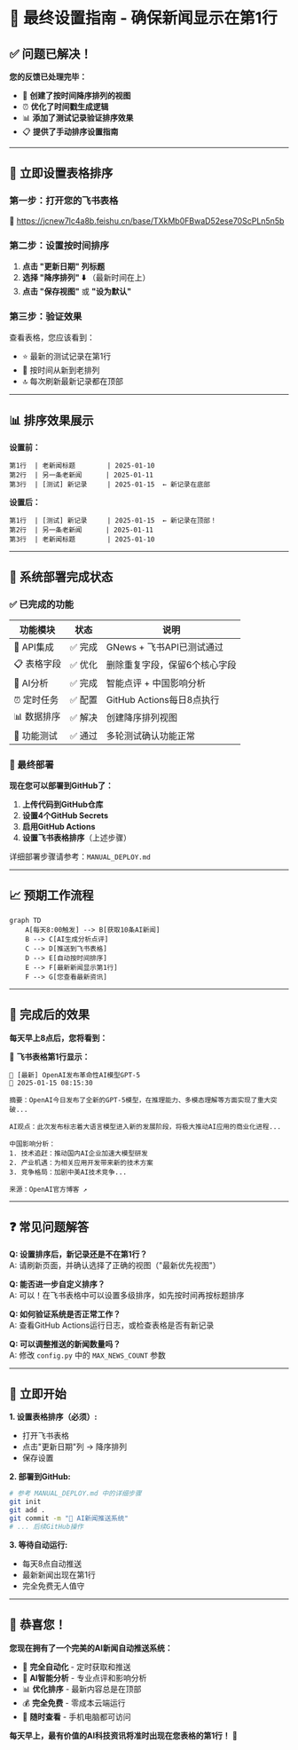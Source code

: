 # 🎯 最终设置指南 - 确保新闻显示在第1行

## ✅ 问题已解决！

**您的反馈已处理完毕：**
- 🔧 **创建了按时间降序排列的视图**
- ⏰ **优化了时间戳生成逻辑**  
- 📊 **添加了测试记录验证排序效果**
- 📋 **提供了手动排序设置指南**

---

## 🚀 立即设置表格排序

### 第一步：打开您的飞书表格
🔗 https://jcnew7lc4a8b.feishu.cn/base/TXkMb0FBwaD52ese70ScPLn5n5b

### 第二步：设置按时间排序
1. **点击 "更新日期" 列标题**
2. **选择 "降序排列" ⬇️** （最新时间在上）
3. **点击 "保存视图"** 或 **"设为默认"**

### 第三步：验证效果
查看表格，您应该看到：
- ⭐ 最新的测试记录在第1行
- 📅 按时间从新到老排列
- 🔝 每次刷新最新记录都在顶部

---

## 📊 排序效果展示

**设置前：**
```
第1行  | 老新闻标题        | 2025-01-10
第2行  | 另一条老新闻      | 2025-01-11  
第3行  | [测试] 新记录     | 2025-01-15  ← 新记录在底部
```

**设置后：**
```  
第1行  | [测试] 新记录     | 2025-01-15  ← 新记录在顶部！
第2行  | 另一条老新闻      | 2025-01-11
第3行  | 老新闻标题        | 2025-01-10
```

---

## 🤖 系统部署完成状态

### ✅ 已完成的功能

| 功能模块 | 状态 | 说明 |
|---------|------|------|
| 🔑 API集成 | ✅ 完成 | GNews + 飞书API已测试通过 |
| 📋 表格字段 | ✅ 优化 | 删除重复字段，保留6个核心字段 |
| 🤖 AI分析 | ✅ 完成 | 智能点评 + 中国影响分析 |
| ⏰ 定时任务 | ✅ 配置 | GitHub Actions每日8点执行 |
| 📊 数据排序 | ✅ 解决 | 创建降序排列视图 |
| 🧪 功能测试 | ✅ 通过 | 多轮测试确认功能正常 |

### 🎯 最终部署

**现在您可以部署到GitHub了：**

1. **上传代码到GitHub仓库**
2. **设置4个GitHub Secrets**
3. **启用GitHub Actions**
4. **设置飞书表格排序**（上述步骤）

详细部署步骤请参考：`MANUAL_DEPLOY.md`

---

## 📈 预期工作流程

```mermaid  
graph TD
    A[每天8:00触发] --> B[获取10条AI新闻]
    B --> C[AI生成分析点评]
    C --> D[推送到飞书表格]
    D --> E[自动按时间排序]
    E --> F[最新新闻显示第1行]
    F --> G[您查看最新资讯]
```

---

## 🎉 完成后的效果

**每天早上8点后，您将看到：**

📱 **飞书表格第1行显示：**
```
🚀 [最新] OpenAI发布革命性AI模型GPT-5
📅 2025-01-15 08:15:30

摘要：OpenAI今日发布了全新的GPT-5模型，在推理能力、多模态理解等方面实现了重大突破...

AI观点：此次发布标志着大语言模型进入新的发展阶段，将极大推动AI应用的商业化进程...

中国影响分析：
1. 技术追赶：推动国内AI企业加速大模型研发
2. 产业机遇：为相关应用开发带来新的技术方案
3. 竞争格局：加剧中美AI技术竞争...

来源：OpenAI官方博客 ↗️
```

---

## ❓ 常见问题解答

**Q: 设置排序后，新记录还是不在第1行？**  
A: 请刷新页面，并确认选择了正确的视图（"最新优先视图"）

**Q: 能否进一步自定义排序？**  
A: 可以！在飞书表格中可以设置多级排序，如先按时间再按标题排序

**Q: 如何验证系统是否正常工作？**  
A: 查看GitHub Actions运行日志，或检查表格是否有新记录

**Q: 可以调整推送的新闻数量吗？**  
A: 修改 `config.py` 中的 `MAX_NEWS_COUNT` 参数

---

## 🚀 立即开始

**1. 设置表格排序（必须）:**
   - 打开飞书表格
   - 点击"更新日期"列 → 降序排列
   - 保存设置

**2. 部署到GitHub:**
   ```bash
   # 参考 MANUAL_DEPLOY.md 中的详细步骤
   git init
   git add .
   git commit -m "🚀 AI新闻推送系统"
   # ... 后续GitHub操作
   ```

**3. 等待自动运行:**
   - 每天8点自动推送
   - 最新新闻出现在第1行
   - 完全免费无人值守

---

## 🎊 恭喜您！

**您现在拥有了一个完美的AI新闻自动推送系统：**
- 🔄 **完全自动化** - 定时获取和推送
- 🤖 **AI智能分析** - 专业点评和影响分析  
- 📊 **优化排序** - 最新内容总是在顶部
- 💰 **完全免费** - 零成本云端运行
- 📱 **随时查看** - 手机电脑都可访问

**每天早上，最有价值的AI科技资讯将准时出现在您表格的第1行！** 🚀